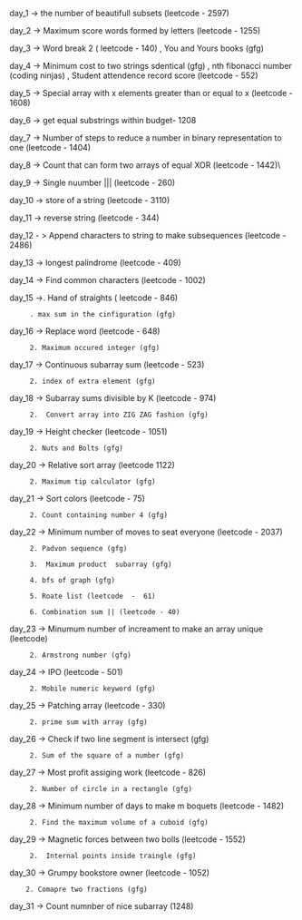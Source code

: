 
day_1 -> the number of beautifull subsets (leetcode - 2597)

day_2 -> Maximum score words formed by letters (leetcode - 1255)

day_3 -> Word break 2 ( leetcode - 140) , 
         You and Yours books (gfg)
         
day_4 -> Minimum cost to two strings sdentical (gfg) , 
         nth fibonacci number (coding ninjas) , 
         Student attendence record score (leetcode - 552)
         
day_5 -> Special array with x elements greater than or equal to x (leetcode - 1608)

day_6 -> get equal substrings within budget- 1208

day_7 -> Number of steps to reduce a number in binary representation to one (leetcode - 1404)

day_8 -> Count that can form two arrays of equal XOR (leetcode - 1442)\

day_9 -> Single nuumber ||| (leetcode -  260)

day_10 -> store of a string (leetcode  - 3110)

day_11 -> reverse string (leetcode - 344)

day_12 - > Append characters to string to make subsequences (leetcode  -  2486)

day_13 -> longest palindrome (leetcode -  409)

day_14 -> Find common characters (leetcode - 1002)

day_15 ->. Hand of straights ( leetcode  - 846)

         . max sum in the cinfiguration (gfg)

day_16 -> Replace word (leetcode -  648)         

         2. Maximum occured integer (gfg)

day_17 -> Continuous subarray sum (leetcode  -  523)         

         2. index of extra element (gfg)

day_18 -> Subarray sums divisible by K (leetcode -  974)         

         2.  Convert array into ZIG ZAG fashion (gfg)

day_19 -> Height checker (leetcode -  1051)

         2. Nuts and Bolts (gfg)
         
day_20 -> Relative sort array (leetcode 1122)

         2. Maximum tip calculator (gfg)

day_21 -> Sort colors (leetcode  -  75)         

         2. Count containing number 4 (gfg)

day_22 -> Minimum number of moves to seat  everyone (leetcode - 2037)         

         2. Padvon sequence (gfg)

         3.  Maximum product  subarray (gfg)

         4. bfs of graph (gfg)

         5. Roate list (leetcode  -  61)

         6. Combination sum || (leetcode - 40)

day_23  -> Minumum number of increament to make an array unique (leetcode)         

         2. Armstrong number (gfg)

day_24 -> IPO (leetcode - 501)         

         2. Mobile numeric keyword (gfg)

day_25 -> Patching array (leetcode -  330)         

         2. prime sum with array (gfg)

day_26 -> Check if two line segment is intersect (gfg)         

         2. Sum of the square of a number (gfg)

day_27 -> Most profit assiging work (leetcode -  826)         

         2. Number of circle in a rectangle (gfg)

day_28 -> Minimum number of days to make m boquets (leetcode - 1482)

         2. Find the maximum volume of a cuboid (gfg)

day_29  -> Magnetic forces between two bolls (leetcode -  1552)

         2.  Internal points inside traingle (gfg)

day_30 -> Grumpy bookstore owner (leetcode - 1052)

        2. Comapre two fractions (gfg)

day_31 -> Count numnber of nice subarray (1248)        
         
